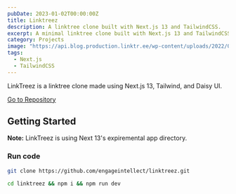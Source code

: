 ```yaml
---
pubDate: 2023-01-02T00:00:00Z
title: Linktreez
description: A linktree clone built with Next.js 13 and TailwindCSS.
excerpt: A minimal linktree clone built with Next.js 13 and TailwindCSS.
category: Projects
image: "https://api.blog.production.linktr.ee/wp-content/uploads/2022/06/Avatar-Symbol-Canopy.png"
tags:
  - Next.js
  - TailwindCSS
---
```


LinkTreez is a linktree clone made using Next.js 13, Tailwind, and Daisy UI.

<a href="https://github.com/engageintellect/linktreez" target="_blank">Go to Repository</a>

## Getting Started

**Note:** LinkTreez is using Next 13's expiremental app directory.

### Run code

```bash
git clone https://github.com/engageintellect/linktreez.git
```

```bash
cd linktreez && npm i && npm run dev
```
